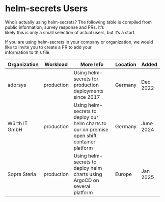 # helm-secrets Users  
  
Who’s actually using helm-secrets? The following table is compiled from public information, survey response and PRs. It’s  
likely this is only a small selection of actual users, but it’s a start.  
  
If you are using helm-secrets in your company or organization, we would like to invite you to create a PR to add your  
information to this file.  
  
| Organization | Workload   | More Info                                                                                                 | Location | Added    |  
|--------------|------------|-----------------------------------------------------------------------------------------------------------|----------|----------|  
| adorsys      | production | Using helm-secrets for production deployments since 2017                                                  | Germany  | Dec 2022 |  
| Würth IT GmbH| production | Using helm-secrets to deploy our helm charts to our on premise open shift container platform              | Germany  | June 2024|  
| Sopra Steria | production | Using helm-secrets to deploy helm charts using ArgoCD on several platform                                 | Europe   | Jan 2025 |  
